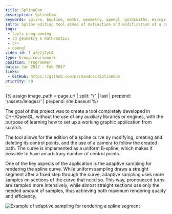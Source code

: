 ```yaml
---
title: SplineCam
description: SplineCam
keywords: spline, bspline, maths, geometry, opengl, goldsmiths, msccge
intro: Spline editing tool aimed at definition and modification of a curve that a 3D camera will follow.
tags:
 - tools programming
 - 3d geometry & mathematics
 - c++
 - opengl
video_id: T_a2e2jTyLA
type: Group coursework
position: Programmer
dates: Jan 2017 - Feb 2017
links: 
 - GitHub: https://github.com/parmandorc/SplineCam
priority: 40
---
```


{% assign image_path = page.url | split: "/" | last | prepend: '/assets/images/' | prepend: site.baseurl %}

The goal of this project was to create a tool completely developed in C++/OpenGL, without the use of any auxiliary libraries or engines, with the purpose of learning how to set up a working graphic application from scratch.

The tool allows for the edition of a spline curve by modifying, creating and deleting its control points, and the use of a camera to follow the created path. The curve is implemented as a uniform B-spline, which makes it possible to have an arbitrary number of control points.

One of the key aspects of the application is the adaptive sampling for rendering the spline curve. While uniform sampling draws a straight segment after a fixed step through the curve, adaptive sampling uses more samples on sections of the curve that need so. This way, pronounced turns are sampled more intensively, while almost straight sections use only the needed amount of samples, thus achieving both maximum rendering quality and efficiency.

![Example of adaptive sampling for rendering a spline segment]({{image_path}}/adaptiveSampling.jpg)

